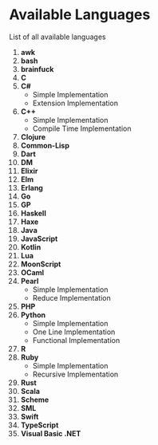 # Available Languages

List of all available languages


1. **awk**
2. **bash**
3. **brainfuck**
4. **C**
5. **C#**
    - Simple Implementation
    - Extension Implementation 
6. **C++**
    - Simple Implementation
    - Compile Time Implementation
7.  **Clojure**
8.  **Common-Lisp**
9.  **Dart**
10. **DM**
11. **Elixir**
12. **Elm**
13. **Erlang**
14. **Go**
15. **GP**
16. **Haskell**
17. **Haxe**
18. **Java**
19. **JavaScript**
20. **Kotlin**
21. **Lua**
22. **MoonScript**
23. **OCaml**
24. **Pearl**
    - Simple Implementation
    - Reduce Implementation
25. **PHP**
26. **Python**
    - Simple Implementation
    - One Line Implementation
    - Functional Implementation
27. **R**
28. **Ruby**
    - Simple Implementation
    - Recursive Implementation
29. **Rust**
30. **Scala**
31. **Scheme**
32. **SML**
33. **Swift**
34. **TypeScript**
35. **Visual Basic .NET**
